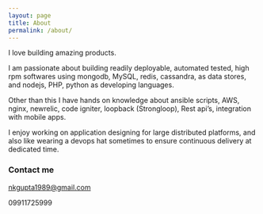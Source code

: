 ```yaml
---
layout: page
title: About
permalink: /about/
---
```


I love building amazing products.

I am passionate about building readily deployable, automated tested, high rpm softwares using mongodb, MySQL, redis, cassandra, as data stores, and nodejs, PHP, python as developing languages. 

Other than this I have hands on knowledge about ansible scripts, AWS, nginx, newrelic, code igniter, loopback (Strongloop), Rest api’s, integration with mobile apps.

I enjoy working on application designing for large distributed platforms, and also like wearing a devops hat sometimes to ensure continuous delivery at dedicated time.
 

### Contact me

[nkgupta1989@gmail.com](mailto:nkgupta1989@gmail.com)

09911725999